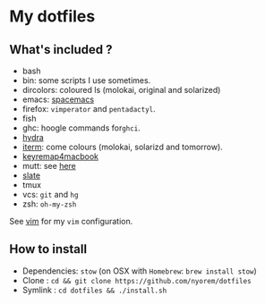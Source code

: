 # My dotfiles

## What's included ?

- bash
- bin: some scripts I use sometimes.
- dircolors: coloured ls (molokai, original and solarized)
- emacs: [spacemacs](http://github.com/syl20bnr/spacemacs)
- firefox: `vimperator` and `pentadactyl`.
- fish
- ghc: hoogle commands for`ghci`.
- [hydra](https://github.com/sdegutis/hydra)
- [iterm](http://www.iterm2.com): come colours (molokai, solarizd and tomorrow).
- [keyremap4macbook](https://pqrs.org/macosx/keyremap4macbook/)
- mutt: see [here](http://stevelosh.com/blog/2012/10/the-homely-mutt/)
- [slate](https://github.com/jigish/slate)
- tmux
- vcs: `git` and `hg`
- zsh: `oh-my-zsh`

See [vim](https://github.com/nyorem/dotvim) for my `vim` configuration.

## How to install

- Dependencies: `stow` (on OSX with `Homebrew`: `brew install stow`)
- Clone : `cd && git clone https://github.com/nyorem/dotfiles`
- Symlink : `cd dotfiles && ./install.sh`